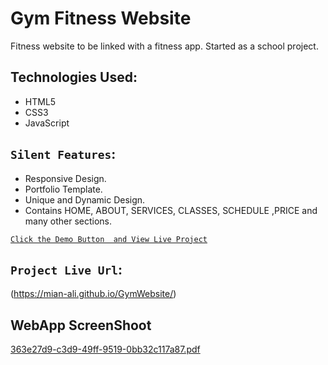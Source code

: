 # Gym Fitness Website

Fitness website to be linked with a fitness app. Started as a school project.

## Technologies Used:

* HTML5
* CSS3
* JavaScript

## `Silent Features`:

* Responsive Design.
* Portfolio Template.
* Unique and Dynamic Design.
* Contains HOME, ABOUT, SERVICES, CLASSES, SCHEDULE ,PRICE and many other sections.


[`Click the Demo Button  and View Live Project`](https://mian-ali.github.io/GymWebsite/)


## `Project Live Url`:

(https://mian-ali.github.io/GymWebsite/)

## WebApp ScreenShoot 


[363e27d9-c3d9-49ff-9519-0bb32c117a87.pdf](https://github.com/mian-ali/GymWebsite/files/9491309/363e27d9-c3d9-49ff-9519-0bb32c117a87.pdf)
